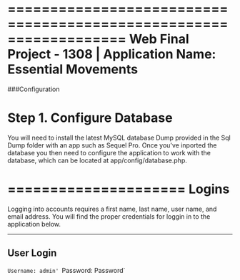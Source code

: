==================================================================
  Web Final Project - 1308 | Application Name: Essential Movements
==================================================================




###Configuration

Step 1. Configure Database
============================

You will need to install the latest MySQL database Dump provided in the 
Sql Dump folder with an app such as Sequel Pro. Once you've inported the 
database you then need to configure the application to work with the 
database, which can be located at app/config/database.php.

=====================
       Logins
=====================

Logging into accounts requires a first name, last name, user name, and email address. 
You will find the proper credentials for loggin in to the 
application below. 


-------------
 User Login
-------------
`Username: admin'
`Password: Password`

